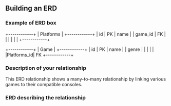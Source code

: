 ## Building an ERD 

### Example of ERD box

+------------+
| Platforms  |
+------------+
| id         | PK
| name       |
| game_id    | FK
|            |
|            |
|            |
+------------+

+------------+
|    Game    |
+------------+
| id         | PK
| name       |
| genre      |
|            |
|            |
|Platforms_id| FK
+------------+

### Description of your relationship
  This ERD relationship shows a many-to-many relationship by linking various games to their compatible consoles.


### ERD describing the relationship